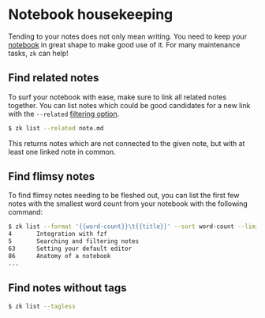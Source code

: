 # Notebook housekeeping

Tending to your notes does not only mean writing. You need to keep your
[notebook](../notes/notebook.md) in great shape to make good use of it. For many
maintenance tasks, `zk` can help!

## Find related notes

To surf your notebook with ease, make sure to link all related notes together.
You can list notes which could be good candidates for a new link with the
`--related` [filtering option](../notes/note-filtering.md).

```sh
$ zk list --related note.md
```

This returns notes which are not connected to the given note, but with at least
one linked note in common.

## Find flimsy notes

To find flimsy notes needing to be fleshed out, you can list the first few notes
with the smallest word count from your notebook with the following command:

```sh
$ zk list --format '{{word-count}}\t{{title}}' --sort word-count --limit 20
4       Integration with fzf
5       Searching and filtering notes
63      Setting your default editor
86      Anatomy of a notebook
...
```

## Find notes without tags

```sh
$ zk list --tagless
```
